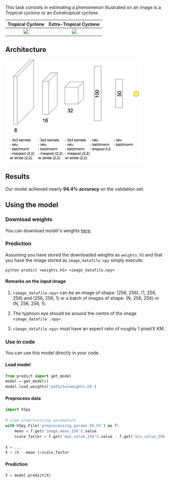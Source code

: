 This task consists in estimating a phenomenon illustrated on an image is a 
*Tropical cyclone* or an *Extratropical cyclone*. 

Tropical Cyclone    |  Extra-Tropical Cyclone
:------------------:|:-------------------------:
![](../../assets/TC.gif)  |  ![](../../assets/xTC.gif)

## Architecture

![](../../assets/tcxtc_net.png)

## Results
Our model achieved nearly **94.4% accuracy** on the validation set.

## Using the model

### Download weights
You can download model's weights [here](https://mega.nz/#!rioSgAQD!7bzyh3tOfsi8y2th9lUwQa3BAC0Ap2Na4xeZ6NlDXYo).

### Prediction
Assuming you have stored the downloaded weights as `weights.h5` and that you 
have the image stored as `image_datafile.npy` simply execute:

```
python predict <weights.h5> <image_datafile.npy>
```

#### Remarks on the input image
1. `<image_datafile.npy>` can be an image of shape: (256, 256), (1, 256, 256) 
    and (256, 256, 1) or a batch of images of shape: (N, 256, 256) or (N, 
    256, 256, 1).

2. The typhoon eye should be around the centre of the image `<image_datafile
    .npy>`.
    
3. `<image_datafile.npy>` must have an aspect ratio of roughly 1 pixel/X KM.

### Use in code
You can use this model directly in your code.

#### Load model

```python
from predict import get_model
model = get_model()
model.load_weights('path/to/weights.h5')
```

#### Preprocess data

```python
import h5py

# Load preprocessing parameters
with h5py.File('preprocessing_params.h5.h5') as f:
    mean = f.get('image_mean_256').value
    scale_factor = f.get('max_value_256').value - f.get('min_value_256').value

X = ...
X = (X - mean )/scale_factor
```

#### Prediction

```python
Y = model.predict(X)
```